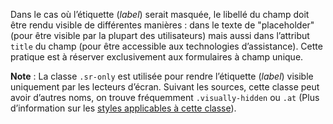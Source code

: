 Dans le cas où l’étiquette (*label*) serait masquée, le libellé du champ doit être rendu visible de différentes manières : dans le texte de "placeholder" (pour être visible par la plupart des utilisateurs) mais aussi dans l’attribut `title` du champ (pour être accessible aux technologies d’assistance). Cette pratique est à réserver exclusivement aux formulaires à champ unique.
 
**Note** : La classe `.sr-only` est utilisée pour rendre l’étiquette (*label*) visible uniquement par les lecteurs d’écran. Suivant les sources, cette classe peut avoir d’autres noms, on trouve fréquemment `.visually-hidden` ou `.at` (Plus d’information sur les [styles applicables à cette classe]( https://www.w3.org/WAI/WCAG21/Techniques/css/C7.html)).
